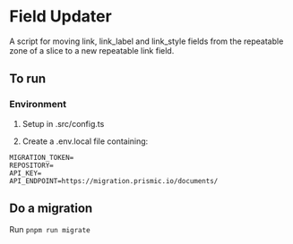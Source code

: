 # Field Updater

A script for moving link, link_label and link_style fields from the repeatable zone of a slice to a new repeatable link field.

## To run

### Environment

1. Setup in .src/config.ts

2. Create a .env.local file containing:

```
MIGRATION_TOKEN=
REPOSITORY=
API_KEY=
API_ENDPOINT=https://migration.prismic.io/documents/
```

## Do a migration

Run `pnpm run migrate`
